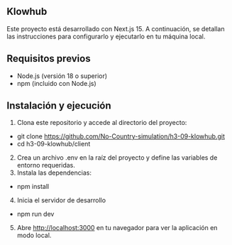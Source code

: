 ## Klowhub

Este proyecto está desarrollado con Next.js 15. A continuación, se detallan las instrucciones para configurarlo y ejecutarlo en tu máquina local.

## Requisitos previos

-	Node.js (versión 18 o superior)
-	npm (incluido con Node.js)


## Instalación y ejecución
1.	Clona este repositorio y accede al directorio del proyecto:
- git clone https://github.com/No-Country-simulation/h3-09-klowhub.git
- cd h3-09-klowhub/client
2. Crea un archivo .env en la raíz del proyecto y define las variables de entorno requeridas.
3. Instala las dependencias:
- npm install
4. Inicia el servidor de desarrollo
- npm run dev
5. Abre [http://localhost:3000](http://localhost:3000) en tu navegador para ver la aplicación en modo local.
